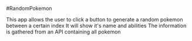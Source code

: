 #RandomPokemon

This app allows the user to click a button to generate a random pokemon between a certain index
It will show it's name and abilities
The information is gathered from an API containing all pokemon
